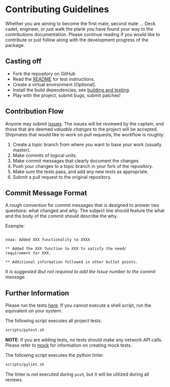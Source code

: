 # Contributing Guidelines

Whether you are aiming to become the first mate, second mate ... Deck cadet, engineer, or just walk the plank you have found your
way to the contributions documentation. Please continue reading if you would like to contribute or just follow along with the
development progress of the package.

## Casting off

- Fork the repository on GitHub
- Read the [README](https://github.com/barbacbd/nautical/blob/master/README.md) for test instructions.
- Create a virtual environment [Optional].
- Install the build dependencies, see [building and testing](https://github.com/barbacbd/nautical/blob/master/README.md).
- Play with the project, submit bugs, submit patches!

## Contribution Flow

Anyone may submit [issues](https://github.com/barbacbd/nautical/issues). The issues will be reviewed by
the captain, and those that are deemed _valuable changes_ to the project will be accepted. Shipmates that
would like to work on pull requests, the workflow is roughly:

1. Create a topic branch from where you want to base your work (usually master).
2. Make commits of logical units.
3. Make commit messages that clearly document the changes.
4. Push your changes to a topic branch in your fork of the repository.
5. Make sure the tests pass, and add any new tests as appropriate.
6. Submit a pull request to the original repository.


## Commit Message Format

A rough convention for commit messages that is designed to answer two
questions: what changed and why. The subject line should feature the what and
the body of the commit should describe the why.

Example:

```

noaa: Added XXX functionality to XXXX

** Added the XXX function to XXX to satisfy the need/
requirement for XXX.

** Additional information followed in other bullet points.

```

_It is suggested (but not required to add the Issue number to the commit message._


## Further Information

Please run the tests [here](https://github.com/barbacbd/nautical/blob/master/scripts). If you cannot execute a shell script, run the equivalent on your system.

The following script executes all project tests. 

```bash
scripts/pytest.sh
```

**NOTE**: If you are adding tests, no tests should make any network API calls. Please refer to [mock](https://pypi.org/project/pytest-mock/)
for information on creating mock tests.


The following script executes the python linter.

```bash
scripts/pylint.sh
```

The linter is *not* executed during `push`, but it will be utilized during all reviews.
